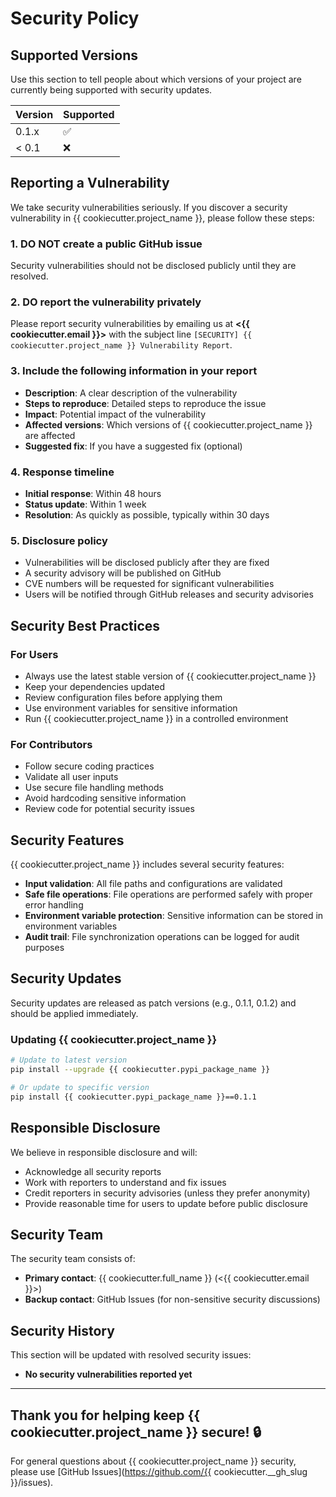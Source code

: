 # Security Policy

## Supported Versions

Use this section to tell people about which versions of your project are
currently being supported with security updates.

| Version | Supported          |
| ------- | ------------------ |
| 0.1.x   | :white_check_mark: |
| < 0.1   | :x:                |

## Reporting a Vulnerability

We take security vulnerabilities seriously. If you discover a security
vulnerability in {{ cookiecutter.project_name }}, please follow these steps:

### 1. **DO NOT** create a public GitHub issue

Security vulnerabilities should not be disclosed publicly until they are
resolved.

### 2. **DO** report the vulnerability privately

Please report security vulnerabilities by emailing us at
**<{{ cookiecutter.email }}>** with the subject line
`[SECURITY] {{ cookiecutter.project_name }} Vulnerability Report`.

### 3. **Include the following information** in your report
- **Description**: A clear description of the vulnerability
- **Steps to reproduce**: Detailed steps to reproduce the issue
- **Impact**: Potential impact of the vulnerability
- **Affected versions**: Which versions of {{ cookiecutter.project_name }} are affected
- **Suggested fix**: If you have a suggested fix (optional)

### 4. **Response timeline**
- **Initial response**: Within 48 hours
- **Status update**: Within 1 week
- **Resolution**: As quickly as possible, typically within 30 days

### 5. **Disclosure policy**
- Vulnerabilities will be disclosed publicly after they are fixed
- A security advisory will be published on GitHub
- CVE numbers will be requested for significant vulnerabilities
- Users will be notified through GitHub releases and security advisories

## Security Best Practices

### For Users
- Always use the latest stable version of {{ cookiecutter.project_name }}
- Keep your dependencies updated
- Review configuration files before applying them
- Use environment variables for sensitive information
- Run {{ cookiecutter.project_name }} in a controlled environment

### For Contributors
- Follow secure coding practices
- Validate all user inputs
- Use secure file handling methods
- Avoid hardcoding sensitive information
- Review code for potential security issues

## Security Features

{{ cookiecutter.project_name }} includes several security features:

- **Input validation**: All file paths and configurations are validated
- **Safe file operations**: File operations are performed safely with proper
  error handling
- **Environment variable protection**: Sensitive information can be stored in
  environment variables
- **Audit trail**: File synchronization operations can be logged for audit
  purposes

## Security Updates

Security updates are released as patch versions (e.g., 0.1.1, 0.1.2) and
should be applied immediately.

### Updating {{ cookiecutter.project_name }}

```bash
# Update to latest version
pip install --upgrade {{ cookiecutter.pypi_package_name }}

# Or update to specific version
pip install {{ cookiecutter.pypi_package_name }}==0.1.1
```

## Responsible Disclosure

We believe in responsible disclosure and will:

- Acknowledge all security reports
- Work with reporters to understand and fix issues
- Credit reporters in security advisories (unless they prefer anonymity)
- Provide reasonable time for users to update before public disclosure

## Security Team

The security team consists of:
- **Primary contact**: {{ cookiecutter.full_name }} (<{{ cookiecutter.email }}>)
- **Backup contact**: GitHub Issues (for non-sensitive security discussions)

## Security History

This section will be updated with resolved security issues:

- **No security vulnerabilities reported yet**

---

## Thank you for helping keep {{ cookiecutter.project_name }} secure! 🔒

For general questions about {{ cookiecutter.project_name }} security, please use
[GitHub Issues](https://github.com/{{ cookiecutter.__gh_slug }}/issues).
